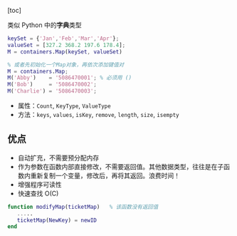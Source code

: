 [toc]

类似 Python 中的**字典**类型

```matlab
keySet = {'Jan','Feb','Mar','Apr'};
valueSet = [327.2 368.2 197.6 178.4];
M = containers.Map(keySet, valueSet)

% 或者先初始化一个Map对象，再依次添加键值对
M = containers.Map;
M('Abby')    = '5086470001'; % 必须用 ()
M('Bob')     = '5086470002';
M('Charlie') = '5086470003';
```

- 属性：`Count`, `KeyType`, `ValueType`
- 方法：`keys`, `values`, `isKey`, `remove`, `length`, `size`, `isempty`

## 优点

- 自动扩充，不需要预分配内存
- 作为参数在函数内部直接修改，不需要返回值。其他数据类型，往往是在子函数内重新复制一个变量，修改后，再将其返回。浪费时间！
- 增强程序可读性
- 快速查找 O(C)

```matlab
function modifyMap(ticketMap)   % 该函数没有返回值
   .....
   ticketMap(NewKey) = newID 
end  
```

